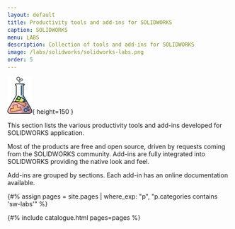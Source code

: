 ```yaml
---
layout: default
title: Productivity tools and add-ins for SOLIDWORKS
caption: SOLIDWORKS
menu: LABS
description: Collection of tools and add-ins for SOLIDWORKS
image: /labs/solidworks/solidworks-labs.png
order: 5
---
```

![SOLIDWORKS Labs](solidworks-labs.svg){ height=150 }

This section lists the various productivity tools and add-ins developed for SOLIDWORKS application.

Most of the products are free and open source, driven by requests coming from the SOLIDWORKS community. Add-ins are fully integrated into SOLIDWORKS providing the native look and feel.

Add-ins are grouped by sections. Each add-in has an online documentation available.

{#% assign pages = site.pages | where_exp: "p", "p.categories contains 'sw-labs'" %}

{#% include catalogue.html pages=pages %}
